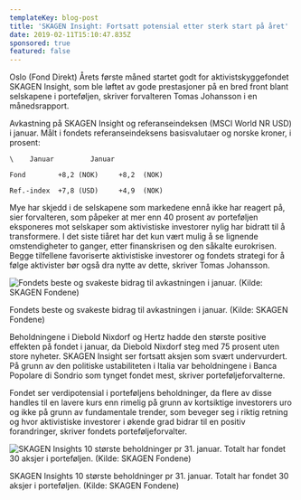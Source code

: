 ```yaml
---
templateKey: blog-post
title: 'SKAGEN Insight: Fortsatt potensial etter sterk start på året'
date: 2019-02-11T15:10:47.835Z
sponsored: true
featured: false
---
```

Oslo (Fond Direkt) Årets første måned startet godt for aktivistskyggefondet SKAGEN Insight, som ble løftet av gode prestasjoner på en bred front blant selskapene i porteføljen, skriver forvalteren Tomas Johansson i en månedsrapport.



Avkastning på SKAGEN Insight og referanseindeksen (MSCI World NR USD) i januar. Målt i fondets referanseindeksens basisvalutaer og norske kroner, i prosent:

```
\    Januar         Januar                              

Fond        +8,2 (NOK)     +8,2  (NOK)                         

Ref.-index  +7,8 (USD)     +4,9  (NOK) 
```

Mye har skjedd i de selskapene som markedene ennå ikke har reagert på, sier forvalteren, som påpeker at mer enn 40 prosent av porteføljen eksponeres mot selskaper som aktivistiske investorer nylig har bidratt til å transformere. I det siste tiåret har det kun vært mulig å se lignende omstendigheter to ganger, etter finanskrisen og den såkalte eurokrisen. Begge tilfellene favoriserte aktivistiske investorer og fondets strategi for å følge aktivister bør også dra nytte av dette, skriver Tomas Johansson.

![Fondets beste og svakeste bidrag til avkastningen i januar. (Kilde: SKAGEN Fondene)](/img/202.png)

<span class="image-caption">Fondets beste og svakeste bidrag til avkastningen i januar. (Kilde: SKAGEN Fondene)</span>

Beholdningene i Diebold Nixdorf og Hertz hadde den største positive effekten på fondet i januar, da Diebold Nixdorf steg med 75 prosent uten store nyheter. SKAGEN Insight ser fortsatt aksjen som svært undervurdert. På grunn av den politiske ustabiliteten i Italia var beholdningene i Banca Popolare di Sondrio som tynget fondet mest, skriver porteføljeforvalterne.



Fondet ser verdipotensial i porteføljens beholdninger, da flere av disse handles til en lavere kurs enn rimelig på grunn av kortsiktige investorers uro og ikke på grunn av fundamentale trender, som beveger seg i riktig retning og hvor aktivistiske investorer i økende grad bidrar til en positiv forandringer, skriver fondets porteføljeforvalter.

![SKAGEN Insights 10 største beholdninger pr 31. januar. Totalt har fondet 30 aksjer i porteføljen. (Kilde: SKAGEN Fondene)](/img/203.png)

<span class="image-caption">SKAGEN Insights 10 største beholdninger pr 31. januar. Totalt har fondet 30 aksjer i porteføljen. (Kilde: SKAGEN Fondene)</span>
